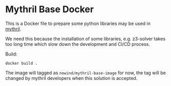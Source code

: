 Mythril Base Docker
===================

This is a Docker file to prepare some python libraries may be used in [mythril](https://github.com/ConsenSys/mythril).

We need this because the installation of some libraries, e.g. z3-solver takes too long time which slow down the development and CI/CD process.

Build:

```
docker build .
```

The image will tagged as `nowind/mythril-base-image` for now, the tag will be changed by mythril developers when this solution is accepted.
